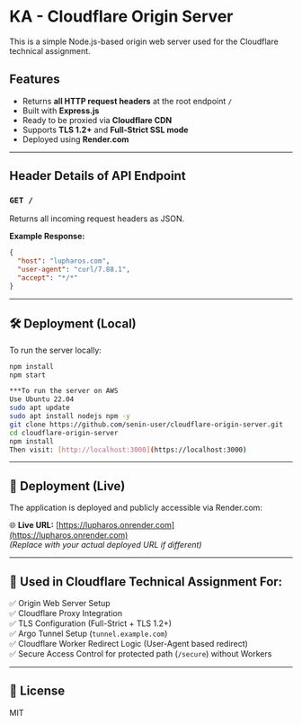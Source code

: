 # KA - Cloudflare Origin Server

This is a simple Node.js-based origin web server used for the Cloudflare technical assignment.

## Features

- Returns **all HTTP request headers** at the root endpoint `/`
- Built with **Express.js**
- Ready to be proxied via **Cloudflare CDN**
- Supports **TLS 1.2+** and **Full-Strict SSL mode**
- Deployed using **Render.com**

---

## Header Details of API Endpoint

### `GET /`

Returns all incoming request headers as JSON.

**Example Response:**

```json
{
  "host": "lupharos.com",
  "user-agent": "curl/7.88.1",
  "accept": "*/*"
}
```

---

## 🛠️ Deployment (Local)

To run the server locally:

```bash
npm install
npm start

***To run the server on AWS
Use Ubuntu 22.04
sudo apt update
sudo apt install nodejs npm -y
git clone https://github.com/senin-user/cloudflare-origin-server.git
cd cloudflare-origin-server
npm install
Then visit: [http://localhost:3000](https://localhost:3000)  
```
---

## 🚀 Deployment (Live)

The application is deployed and publicly accessible via Render.com:

🌐 **Live URL:** [https://lupharos.onrender.com](https://lupharos.onrender.com)  
*(Replace with your actual deployed URL if different)*

---

## 📌 Used in Cloudflare Technical Assignment For:

✅ Origin Web Server Setup  
✅ Cloudflare Proxy Integration  
✅ TLS Configuration (Full-Strict + TLS 1.2+)  
✅ Argo Tunnel Setup (`tunnel.example.com`)  
✅ Cloudflare Worker Redirect Logic (User-Agent based redirect)  
✅ Secure Access Control for protected path (`/secure`) without Workers

---

## 📄 License

MIT
